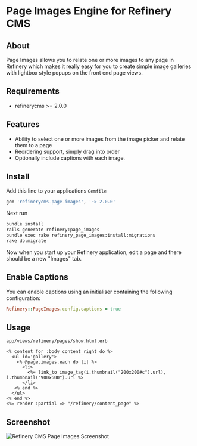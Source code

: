 # Page Images Engine for Refinery CMS

## About

Page Images allows you to relate one or more images to any page in Refinery which makes it really easy for you to create simple image galleries with lightbox style popups on the front end page views.

## Requirements

* refinerycms >= 2.0.0

## Features

* Ability to select one or more images from the image picker and relate them to a page
* Reordering support, simply drag into order
* Optionally include captions with each image.

## Install

Add this line to your applications `Gemfile`

```ruby
gem 'refinerycms-page-images', '~> 2.0.0'
```

Next run

```bash
bundle install
rails generate refinery:page_images
bundle exec rake refinery_page_images:install:migrations
rake db:migrate
```

Now when you start up your Refinery application, edit a page and there should be a new "Images" tab.

## Enable Captions

You can enable captions using an initialiser containing the following configuration:

```ruby
Refinery::PageImages.config.captions = true
```

## Usage

`app/views/refinery/pages/show.html.erb`

```erb
<% content_for :body_content_right do %>
  <ul id='gallery'>
    <% @page.images.each do |i| %>
      <li>
        <%= link_to image_tag(i.thumbnail("200x200#c").url), i.thumbnail("900x600").url %>
      </li>
   <% end %>
  </ul>
<% end %>
<%= render :partial => "/refinery/content_page" %>
```

## Screenshot

![Refinery CMS Page Images Screenshot](http://refinerycms.com/system/images/0000/1736/refinerycms-page-images.png)